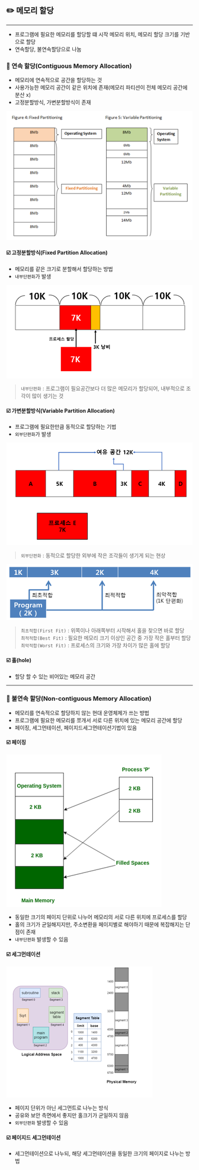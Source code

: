 ## ✏️ 메모리 할당

---

- 프로그램에 필요한 메모리를 할당할 떄 시작 메모리 위치, 메모리 할당 크기를 기반으로 할당
- 연속할당, 불연속할당으로 나눔

### 💭 연속 할당(Contiguous Memory Allocation)

- 메모리에 연속적으로 공간을 할당하는 것
- 사용가능한 메모리 공간이 같은 위치에 존재(메모리 파티션이 전체 메모리 공간에 분산 x)
- 고정분할방식, 가변분할방식이 존재

![img_2.png](img/고정분할_가변분할.png)

#### ☑️ 고정분할방식(Fixed Partition Allocation)

- 메모리를 같은 크기로 분할해서 할당하는 방법
- `내부단편화`가 발생

![img.png](img/내부단편화.png)

>`내부단편화` : 프로그램이 필요공간보다 더 많은 메모리가 할당되어, 내부적으로 조각이 많이 생기는 것

#### ☑️ 가변분할방식(Variable Partition Allocation)

- 프로그램에 필요한만큼 동적으로 할당하는 기법
- `외부단편화`가 발생

![img_1.png](img/외부단편화.png)

>`외부단편화` : 동적으로 할당한 외부에 작은 조각들이 생기게 되는 현상

![img_3.png](img/최초_최적_최악적합.png)

>`최초적합(First Fit)` : 위쪽이나 아래쪽부터 시작해서 홀을 찾으면 바로 할당<br>
>`최적적합(Best Fit)` : 필요한 메모리 크기 이상인 공간 중 가장 작은 홀부터 할당<br>
>`최악적합(Worst Fit)` : 프로세스의 크기와 가장 차이가 많은 홀에 할당

#### ☑️ 홀(hole)

- 할당 할 수 있는 비어있는 메모리 공간

---

### 💭 불연속 할당(Non-contiguous Memory Allocation)

- 메모리를 연속적으로 할당하지 않는 현대 운영체제가 쓰는 방법
- 프로그램에 필요한 메모리를 쪼개서 서로 다른 위치에 있는 메모리 공간에 할당
- 페이징, 세그먼테이션, 페이지드세그먼테이션기법이 있음

#### ☑️ 페이징

![img_4.png](img/페이징.png)

- 동일한 크기의 페이지 단위로 나누어 메모리의 서로 다른 위치에 프로세스를 할당
- 홀의 크기가 균일해지지만, 주소변환을 페이지별로 해야하기 때문에 복잡해지는 단점이 존재
- `내부단편화` 발생할 수 있음

#### ☑️ 세그먼테이션

![img_5.png](img/세그먼테이션.png)

- 페이지 단위가 아닌 세그먼트로 나누는 방식
- 공유와 보안 측면에서 좋지만 홀크기가 균일하지 않음
- `외부단편화` 발생할 수 있음

#### ☑️ 페이지드 세그먼테이션

- 세그먼테이션으로 나누되, 해당 세그먼테이션을 동일한 크기의 페이지로 나누는 방법